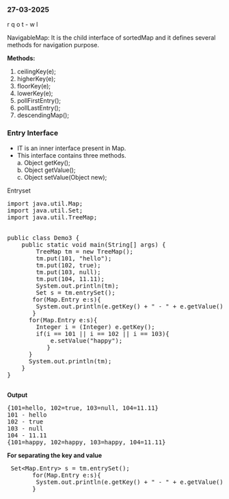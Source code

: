 ### 27-03-2025

r q o t - w l


NavigableMap:
It is the child interface of sortedMap and it defines several methods for navigation purpose.

**Methods:**
1. ceilingKey(e);
2. higherKey(e);
3. floorKey(e);
4. lowerKey(e);
5. pollFirstEntry();
6. pollLastEntry();
7. descendingMap();


### Entry Interface

- IT is an inner interface present in Map.
- This interface contains three methods.  
a. Object getKey();  
b. Object getValue();  
c. Object setValue(Object new);


Entryset
<pre>
import java.util.Map;
import java.util.Set;
import java.util.TreeMap;


public class Demo3 {
    public static void main(String[] args) {
        TreeMap tm = new TreeMap();
        tm.put(101, "hello");
        tm.put(102, true);
        tm.put(103, null);
        tm.put(104, 11.11);
        System.out.println(tm);
        Set<Map.Entry> s = tm.entrySet();
       for(Map.Entry e:s){
        System.out.println(e.getKey() + " - " + e.getValue());
       }
      for(Map.Entry e:s){
        Integer i = (Integer) e.getKey();
        if(i == 101 || i == 102 || i == 103){
            e.setValue("happy");
           }
      }
      System.out.println(tm);
    }
}

</pre>
**Output**
<pre>
{101=hello, 102=true, 103=null, 104=11.11}
101 - hello
102 - true
103 - null
104 - 11.11
{101=happy, 102=happy, 103=happy, 104=11.11}
</pre>

**For separating the key and value**
<pre>
 Set&lt;Map.Entry&gt; s = tm.entrySet();
       for(Map.Entry e:s){
        System.out.println(e.getKey() + " - " + e.getValue());
       }
</pre>
























